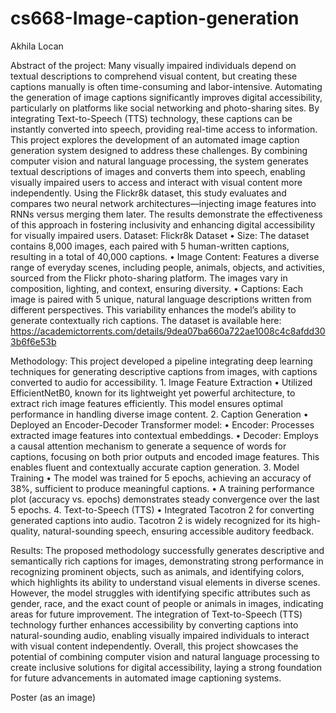# cs668-Image-caption-generation
Akhila Locan



Abstract of the project: 
Many visually impaired individuals depend on textual descriptions to comprehend visual content, but creating these captions manually is often time-consuming and labor-intensive. Automating the generation of image captions significantly improves digital accessibility, particularly on platforms like social networking and photo-sharing sites. By integrating Text-to-Speech (TTS) technology, these captions can be instantly converted into speech, providing real-time access to information. This project explores the development of an automated image caption generation system designed to address these challenges. By combining computer vision and natural language processing, the system generates textual descriptions of images and converts them into speech, enabling visually impaired users to access and interact with visual content more independently. Using the Flickr8k dataset, this study evaluates and compares two neural network architectures—injecting image features into RNNs versus merging them later. The results demonstrate the effectiveness of this approach in fostering inclusivity and enhancing digital accessibility for visually impaired users.
Dataset:
Flickr8k Dataset
	•	Size: The dataset contains 8,000 images, each paired with 5 human-written captions, resulting in a total of 40,000 captions.
	•	Image Content: Features a diverse range of everyday scenes, including people, animals, objects, and activities, sourced from the Flickr photo-sharing platform. The images vary in composition, lighting, and context, ensuring diversity.
	•	Captions: Each image is paired with 5 unique, natural language descriptions written from different perspectives. This variability enhances the model’s ability to generate contextually rich captions.
The dataset is available here: https://academictorrents.com/details/9dea07ba660a722ae1008c4c8afdd303b6f6e53b

Methodology: 
This project developed a pipeline integrating deep learning techniques for generating descriptive captions from images, with captions converted to audio for accessibility.
	1.	Image Feature Extraction
	•	Utilized EfficientNetB0, known for its lightweight yet powerful architecture, to extract rich image features efficiently. This model ensures optimal performance in handling diverse image content.
	2.	Caption Generation
	•	Deployed an Encoder-Decoder Transformer model:
	•	Encoder: Processes extracted image features into contextual embeddings.
	•	Decoder: Employs a causal attention mechanism to generate a sequence of words for captions, focusing on both prior outputs and encoded image features. This enables fluent and contextually accurate caption generation.
	3.	Model Training
	•	The model was trained for 5 epochs, achieving an accuracy of 38%, sufficient to produce meaningful captions.
	•	A training performance plot (accuracy vs. epochs) demonstrates steady convergence over the last 5 epochs.
	4.	Text-to-Speech (TTS)
	•	Integrated Tacotron 2 for converting generated captions into audio. Tacotron 2 is widely recognized for its high-quality, natural-sounding speech, ensuring accessible auditory feedback.

Results: 
The proposed methodology successfully generates descriptive and semantically rich captions for images, demonstrating strong performance in recognizing prominent objects, such as animals, and identifying colors, which highlights its ability to understand visual elements in diverse scenes. However, the model struggles with identifying specific attributes such as gender, race, and the exact count of people or animals in images, indicating areas for future improvement. The integration of Text-to-Speech (TTS) technology further enhances accessibility by converting captions into natural-sounding audio, enabling visually impaired individuals to interact with visual content independently. Overall, this project showcases the potential of combining computer vision and natural language processing to create inclusive solutions for digital accessibility, laying a strong foundation for future advancements in automated image captioning systems.

Poster (as an image)

